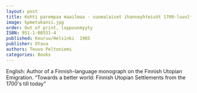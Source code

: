 ```yaml
---
layout: post
title: Kohti parempaa maailmaa - suomalaiset ihanneyhteisöt 1700-luvulta nykypäivään
image: kpmetukansi.jpg
order: Out of print, loppuunmyyty
ISBN: 951-1-08551-4
published: Keuruu/Helsinki  1985
publisher: Otava
authors: Teuvo Peltoniemi
categories: Books
---
```

English: Author of a Finnish-language monograph on the Finnish Utopian Emigration. “Towards a better world: Finnish Utopian Settlements from the 1700's till today”

